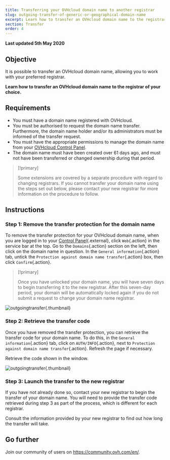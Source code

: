 ```yaml
---
title: Transferring your OVHcloud domain name to another registrar
slug: outgoing-transfer-of-generic-or-geographical-domain-name
excerpt: Learn how to transfer an OVHcloud domain name to the registrar of your choice
section: Transfer
order: 4
---
```


**Last updated 5th May 2020**

## Objective

It is possible to transfer an OVHcloud domain name, allowing you to work with your preferred registrar. 

**Learn how to transfer an OVHcloud domain name to the registrar of your choice.**

## Requirements
- You must have a domain name registered with OVHcloud.
- You must be authorised to request the domain name transfer. Furthermore, the domain name holder and/or its administrators must be informed of the transfer request.
- You must have the appropriate permissions to manage the domain name from your [OVHcloud Control Panel](https://www.ovh.com/auth/?action=gotomanager).
- The domain name must have been created over 61 days ago, and must not have been transferred or changed ownership during that period.

> [!primary]
>
> Some extensions are covered by a separate procedure with regard to changing registrars. If you cannot transfer your domain name using the steps set out below, please contact your new registrar for more information on the procedure to follow.
>

## Instructions

### Step 1: Remove the transfer protection for the domain name

To remove the transfer protection for your OVHcloud domain name, when you are logged in to your [Control Panel](https://www.ovh.com/auth/?action=gotomanager){.external}, click `Web`{.action} in the service bar at the top. Go to the `Domains`{.action} section on the left, then click on the domain name in question. In the `General information`{.action} tab, untick the `Protection against domain name transfer`{.action} box, then click `Confirm`{.action}.

> [!primary]
>
> Once you have unlocked your domain name, you will have seven days to begin transferring it to the new registrar. After this seven-day period, your domain will be automatically locked again if you do not submit a request to change your domain name registrar.
>

![outgoingtransfer](images/outgoing-transfer-step2.png){.thumbnail}

### Step 2: Retrieve the transfer code

Once you have removed the transfer protection, you can retrieve the transfer code for your domain name. To do this, in the `General information`{.action} tab, click on `AUTH/INFO`{.action}, next to `Protection against domain name transfer`{.action}. Refresh the page if necessary.

Retrieve the code shown in the window.

![outgoingtransfer](images/outgoing-transfer-step3.png){.thumbnail}

### Step 3: Launch the transfer to the new registrar

If you have not already done so, contact your new registrar to begin the transfer of your domain name. You will need to provide the transfer code retrieved during step 3 as part of the process, which is different for each registrar.

Consult the information provided by your new registrar to find out how long the transfer will take.

## Go further

Join our community of users on <https://community.ovh.com/en/>.
